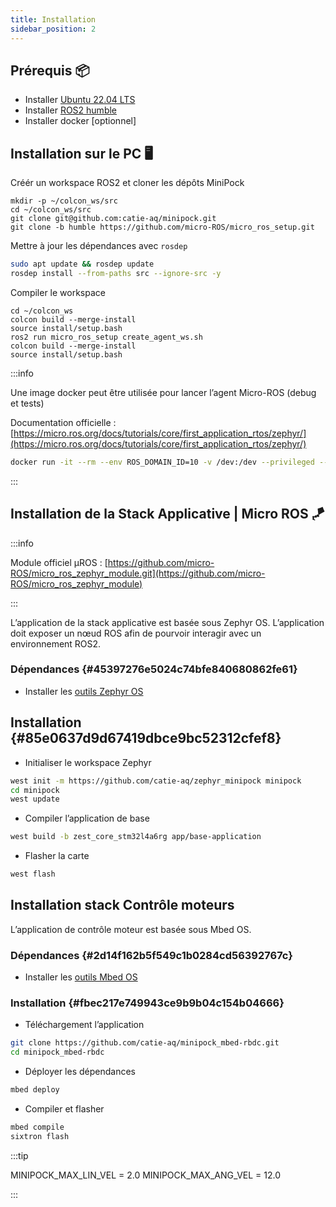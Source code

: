 ```yaml
---
title: Installation
sidebar_position: 2
---
```


## Prérequis 📦

- Installer [Ubuntu 22.04 LTS](https://ubuntu.com/download/raspberry-pi)
- Installer [ROS2 humble](https://docs.ros.org/en/humble/Installation.html)
- Installer docker [optionnel]

## Installation sur le PC 🖥

Créér un workspace ROS2 et cloner les dépôts MiniPock

```shell
mkdir -p ~/colcon_ws/src
cd ~/colcon_ws/src
git clone git@github.com:catie-aq/minipock.git
git clone -b humble https://github.com/micro-ROS/micro_ros_setup.git
```

Mettre à jour les dépendances avec `rosdep`

```bash
sudo apt update && rosdep update
rosdep install --from-paths src --ignore-src -y
```

Compiler le workspace

```shell
cd ~/colcon_ws
colcon build --merge-install
source install/setup.bash
ros2 run micro_ros_setup create_agent_ws.sh
colcon build --merge-install
source install/setup.bash
```

:::info

Une image docker peut être utilisée pour lancer l’agent Micro-ROS (debug et tests)

Documentation officielle : [https://micro.ros.org/docs/tutorials/core/first_application_rtos/zephyr/](https://micro.ros.org/docs/tutorials/core/first_application_rtos/zephyr/)

```bash
docker run -it --rm --env ROS_DOMAIN_ID=10 -v /dev:/dev --privileged --net=host microros/micro-ros-agent:humble serial --dev /dev/ttyUSB0 --baudrate 460800 -v6
```

:::

## Installation de la Stack Applicative | Micro ROS 🪁

:::info

Module officiel µROS : [https://github.com/micro-ROS/micro_ros_zephyr_module.git](https://github.com/micro-ROS/micro_ros_zephyr_module)

:::

L’application de la stack applicative est basée sous Zephyr OS. L’application doit exposer un nœud ROS afin de pourvoir interagir avec un environnement ROS2.

### Dépendances {#45397276e5024c74bfe840680862fe61}

- Installer les [outils Zephyr OS](https://docs.zephyrproject.org/latest/develop/getting_started/index.html)

## Installation {#85e0637d9d67419dbce9bc52312cfef8}

- Initialiser le workspace Zephyr

```bash
west init -m https://github.com/catie-aq/zephyr_minipock minipock
cd minipock
west update
```

- Compiler l’application de base

```bash
west build -b zest_core_stm32l4a6rg app/base-application
```

- Flasher la carte

```bash
west flash
```

## Installation stack Contrôle moteurs 

L’application de contrôle moteur est basée sous Mbed OS.

### Dépendances {#2d14f162b5f549c1b0284cd56392767c}

- Installer les [outils Mbed OS](https://6tron.catie-lab.net/ressources_logicielles/mbed/)

### Installation {#fbec217e749943ce9b9b04c154b04666}

- Téléchargement l’application

```bash
git clone https://github.com/catie-aq/minipock_mbed-rbdc.git
cd minipock_mbed-rbdc
```

- Déployer les dépendances

```bash
mbed deploy
```

- Compiler et flasher

```bash
mbed compile
sixtron flash
```

:::tip

MINIPOCK_MAX_LIN_VEL = 2.0
MINIPOCK_MAX_ANG_VEL = 12.0

:::